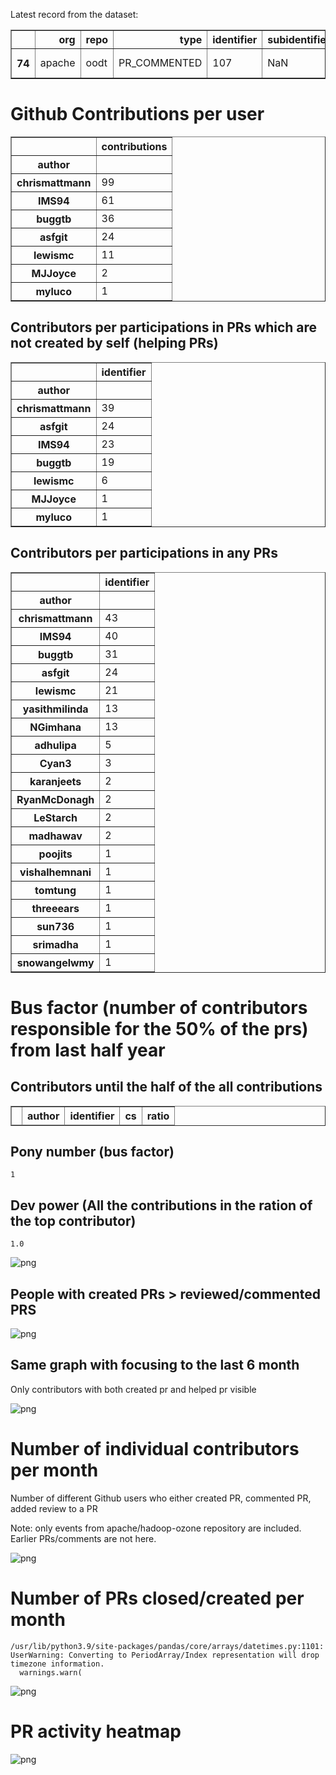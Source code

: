 Latest record from the dataset:




<div>
<table border="1" class="dataframe">
  <thead>
    <tr style="text-align: right;">
      <th></th>
      <th>org</th>
      <th>repo</th>
      <th>type</th>
      <th>identifier</th>
      <th>subidentifier</th>
      <th>date</th>
      <th>author</th>
      <th>owner</th>
      <th>project</th>
    </tr>
  </thead>
  <tbody>
    <tr>
      <th>74</th>
      <td>apache</td>
      <td>oodt</td>
      <td>PR_COMMENTED</td>
      <td>107</td>
      <td>NaN</td>
      <td>2021-01-29 04:00:34+00:00</td>
      <td>IMS94</td>
      <td>yasithmilinda</td>
      <td>oodt</td>
    </tr>
  </tbody>
</table>
</div>



# Github Contributions per user





<div>
<table border="1" class="dataframe">
  <thead>
    <tr style="text-align: right;">
      <th></th>
      <th>contributions</th>
    </tr>
    <tr>
      <th>author</th>
      <th></th>
    </tr>
  </thead>
  <tbody>
    <tr>
      <th>chrismattmann</th>
      <td>99</td>
    </tr>
    <tr>
      <th>IMS94</th>
      <td>61</td>
    </tr>
    <tr>
      <th>buggtb</th>
      <td>36</td>
    </tr>
    <tr>
      <th>asfgit</th>
      <td>24</td>
    </tr>
    <tr>
      <th>lewismc</th>
      <td>11</td>
    </tr>
    <tr>
      <th>MJJoyce</th>
      <td>2</td>
    </tr>
    <tr>
      <th>myluco</th>
      <td>1</td>
    </tr>
  </tbody>
</table>
</div>



## Contributors per participations in PRs which are not created by self (helping PRs)




<div>
<table border="1" class="dataframe">
  <thead>
    <tr style="text-align: right;">
      <th></th>
      <th>identifier</th>
    </tr>
    <tr>
      <th>author</th>
      <th></th>
    </tr>
  </thead>
  <tbody>
    <tr>
      <th>chrismattmann</th>
      <td>39</td>
    </tr>
    <tr>
      <th>asfgit</th>
      <td>24</td>
    </tr>
    <tr>
      <th>IMS94</th>
      <td>23</td>
    </tr>
    <tr>
      <th>buggtb</th>
      <td>19</td>
    </tr>
    <tr>
      <th>lewismc</th>
      <td>6</td>
    </tr>
    <tr>
      <th>MJJoyce</th>
      <td>1</td>
    </tr>
    <tr>
      <th>myluco</th>
      <td>1</td>
    </tr>
  </tbody>
</table>
</div>



## Contributors per participations in any PRs




<div>
<table border="1" class="dataframe">
  <thead>
    <tr style="text-align: right;">
      <th></th>
      <th>identifier</th>
    </tr>
    <tr>
      <th>author</th>
      <th></th>
    </tr>
  </thead>
  <tbody>
    <tr>
      <th>chrismattmann</th>
      <td>43</td>
    </tr>
    <tr>
      <th>IMS94</th>
      <td>40</td>
    </tr>
    <tr>
      <th>buggtb</th>
      <td>31</td>
    </tr>
    <tr>
      <th>asfgit</th>
      <td>24</td>
    </tr>
    <tr>
      <th>lewismc</th>
      <td>21</td>
    </tr>
    <tr>
      <th>yasithmilinda</th>
      <td>13</td>
    </tr>
    <tr>
      <th>NGimhana</th>
      <td>13</td>
    </tr>
    <tr>
      <th>adhulipa</th>
      <td>5</td>
    </tr>
    <tr>
      <th>Cyan3</th>
      <td>3</td>
    </tr>
    <tr>
      <th>karanjeets</th>
      <td>2</td>
    </tr>
    <tr>
      <th>RyanMcDonagh</th>
      <td>2</td>
    </tr>
    <tr>
      <th>LeStarch</th>
      <td>2</td>
    </tr>
    <tr>
      <th>madhawav</th>
      <td>2</td>
    </tr>
    <tr>
      <th>poojits</th>
      <td>1</td>
    </tr>
    <tr>
      <th>vishalhemnani</th>
      <td>1</td>
    </tr>
    <tr>
      <th>tomtung</th>
      <td>1</td>
    </tr>
    <tr>
      <th>threeears</th>
      <td>1</td>
    </tr>
    <tr>
      <th>sun736</th>
      <td>1</td>
    </tr>
    <tr>
      <th>srimadha</th>
      <td>1</td>
    </tr>
    <tr>
      <th>snowangelwmy</th>
      <td>1</td>
    </tr>
  </tbody>
</table>
</div>



# Bus factor (number of contributors responsible for the 50% of the prs) from last half year

## Contributors until the half of the all contributions




<div>
<table border="1" class="dataframe">
  <thead>
    <tr style="text-align: right;">
      <th></th>
      <th>author</th>
      <th>identifier</th>
      <th>cs</th>
      <th>ratio</th>
    </tr>
  </thead>
  <tbody>
  </tbody>
</table>
</div>



## Pony number (bus factor)




    1



## Dev power (All the contributions in the ration of the top contributor)




    1.0




    
![png](github-contributions_files/github-contributions_18_0.png)
    


## People with created PRs > reviewed/commented PRS


    
![png](github-contributions_files/github-contributions_21_0.png)
    


## Same graph with focusing to the last 6 month

Only contributors with both created pr and helped pr visible


    
![png](github-contributions_files/github-contributions_25_0.png)
    


# Number of individual contributors per month

Number of different Github users who either created PR, commented PR, added review to a PR

Note: only events from apache/hadoop-ozone repository are included. Earlier PRs/comments are not here.


    
![png](github-contributions_files/github-contributions_28_0.png)
    


# Number of PRs closed/created per month

    /usr/lib/python3.9/site-packages/pandas/core/arrays/datetimes.py:1101: UserWarning: Converting to PeriodArray/Index representation will drop timezone information.
      warnings.warn(



    
![png](github-contributions_files/github-contributions_31_0.png)
    


# PR activity heatmap


    
![png](github-contributions_files/github-contributions_34_0.png)
    

